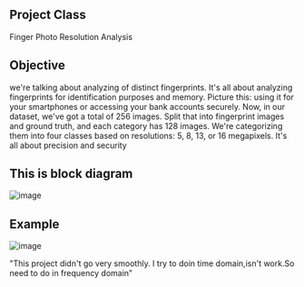 Project Class
--------------------------------
Finger Photo Resolution Analysis

Objective
--------
we're talking about analyzing of distinct fingerprints. It's all about analyzing fingerprints for identification purposes and memory. Picture this: using it for your smartphones or accessing your bank accounts securely. Now, in our dataset, we've got a total of 256 images. Split that into fingerprint images and ground truth, and each category has 128 images. We're categorizing them into four classes based on resolutions: 5, 8, 13, or 16 megapixels. It's all about precision and security

This is block diagram
------------
![image](https://github.com/Maneekul/Image2/assets/157412184/084bc15f-ca3d-47ef-a269-f5587ce61e4c)



Example 
------
![image](https://github.com/Maneekul/Image2/assets/157412184/c6158c92-64fc-435e-98ae-97f314d95615)




"This project didn't go very smoothly. I try to doin time domain,isn't work.So need to do in frequency domain"
